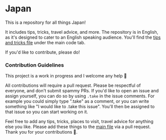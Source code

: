 # Japan

This is a repository for all things Japan!

It includes tips, tricks, travel advice, and more. The repository is in English, as it's designed to cater to an English speaking audience. You'll find the [tips and tricks file](https://github.com/mishmanners/Japan/blob/main/JapanTravelTips.md) under the main code tab.

If you'd like to contribute, please do!

### Contribution Guidelines

This project is a work in progress and I welcome any help 🙏

All contributions will require a pull request. Please be respectful of everyone, and don't submit spammy PRs. If you'd like to open an issue and assign yourself, you can do so by using `.take` in the issue comments. For example you could simply type ".take" as a comment, or you can write something like "I would like to .take this issue". You'll then be assigned to that issue so you can start working on it.

Feel free to add any tips, tricks, places to visit, travel advice for anything else you like. Please add these things to the [main file](https://github.com/mishmanners/Japan/blob/main/JapanTravelTips.md) via a pull request. Thank you for your contributions 💙.
